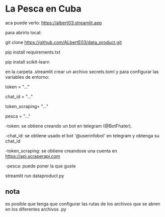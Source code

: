 # La Pesca en Cuba

aca puede verlo: <https://albert03.streamlit.app>

para abrirlo local:

git clone <https://github.com/ALbertE03/data_product.git>

pip install requirements.txt

pip install scikit-learn

en la carpeta .streamlit crear un archivo secrets.toml y para configurar las variables de entorno:

token = "..."

chat_id = "..."

token_scraping= "..."

pesca = "..."

-token: se obtiene creando un bot en telegram (@BotFhater).

-chat_id: se obtiene usado el bot '@userinfobot' en telegram y obtenga su chat_id

-token_scraping: se obtiene creandose una cuenta en <https://api.scraperapi.com>

-pesca: puede poner la que guste

streamlit run dataproduct.py

## nota

es posible que tenga que configurar las rutas de los archivos que se abren en los diferentes archivos .py
